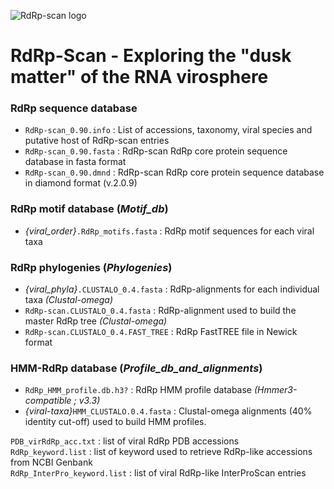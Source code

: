 ![RdRp-scan logo](https://user-images.githubusercontent.com/59948455/152477242-a6cec012-b8c1-42e9-969b-501bf6e14133.png)

# RdRp-Scan - Exploring the "dusk matter" of the RNA virosphere 

### RdRp sequence database
- ````RdRp-scan_0.90.info```` : List of accessions, taxonomy, viral species and putative host of RdRp-scan entries
- ````RdRp-scan_0.90.fasta```` : RdRp-scan RdRp core protein sequence database in fasta format
- ````RdRp-scan_0.90.dmnd```` : RdRp-scan RdRp core protein sequence database in diamond format (v.2.0.9)

### RdRp motif database (_Motif_db_)
- _{viral_order}_````.RdRp_motifs.fasta```` : RdRp motif sequences for each viral taxa

### RdRp phylogenies (_Phylogenies_)
- _{viral_phyla}_````.CLUSTALO_0.4.fasta```` : RdRp-alignments for each individual taxa _(Clustal-omega)_
- ````RdRp-scan.CLUSTALO_0.4.fasta```` : RdRp-alignment used to build the master RdRp tree _(Clustal-omega)_
- ````RdRp-scan.CLUSTALO_0.4.FAST_TREE```` : RdRp FastTREE file in Newick format

### HMM-RdRp database (_Profile_db_and_alignments_)
- ````RdRp_HMM_profile.db.h3?```` : RdRp HMM profile database _(Hmmer3-compatible ; v3.3)_
- _{viral-taxa}_````HMM_CLUSTALO.0.4.fasta```` : Clustal-omega alignments (40% identity cut-off) used to build HMM profiles.

````PDB_virRdRp_acc.txt```` : list of viral RdRp PDB accessions\
````RdRp_keyword.list```` : list of keyword used to retrieve RdRp-like accessions from NCBI Genbank \
````RdRp_InterPro_keyword.list```` : list of viral RdRp-like InterProScan entries
